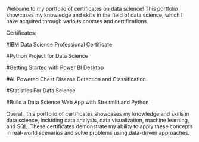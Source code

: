 Welcome to my portfolio of certificates on data science! This portfolio showcases my knowledge and skills in the field of data science, which I have acquired through various courses and certifications.

Certificates:

#IBM Data Science Professional Certificate

#Python Project for Data Science

#Getting Started with Power BI Desktop

#AI-Powered Chest Disease Detection and Classification

#Statistics For Data Science

#Build a Data Science Web App with Streamlit and Python

Overall, this portfolio of certificates showcases my knowledge and skills in data science, including data analysis, data visualization, machine learning, and SQL. These certificates demonstrate my ability to apply these concepts in real-world scenarios and solve problems using data-driven approaches.
